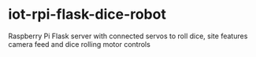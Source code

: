 # iot-rpi-flask-dice-robot
Raspberry Pi Flask server with connected servos to roll dice, site features camera feed and dice rolling motor controls
